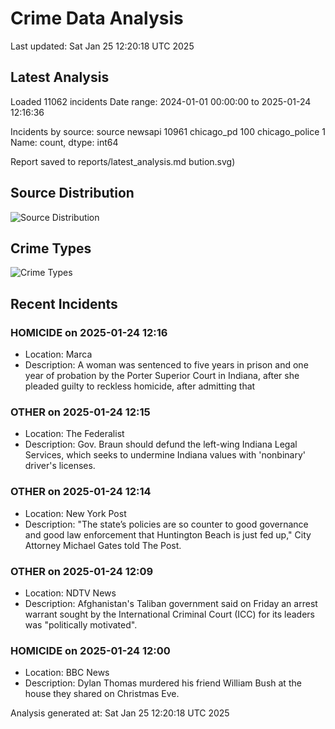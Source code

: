 # Crime Data Analysis
Last updated: Sat Jan 25 12:20:18 UTC 2025

## Latest Analysis

Loaded 11062 incidents
Date range: 2024-01-01 00:00:00 to 2025-01-24 12:16:36

Incidents by source:
source
newsapi           10961
chicago_pd          100
chicago_police        1
Name: count, dtype: int64

Report saved to reports/latest_analysis.md
bution.svg)

## Source Distribution
![Source Distribution](images/source_distribution.svg)

## Crime Types
![Crime Types](images/crime_types.svg)

## Recent Incidents

### HOMICIDE on 2025-01-24 12:16
- Location: Marca
- Description: A woman was sentenced to five years in prison and one year of probation by the Porter Superior Court in Indiana, after she pleaded guilty to reckless homicide, after admitting that


### OTHER on 2025-01-24 12:15
- Location: The Federalist
- Description: Gov. Braun should defund the left-wing Indiana Legal Services, which seeks to undermine Indiana values with 'nonbinary' driver's licenses.


### OTHER on 2025-01-24 12:14
- Location: New York Post
- Description: "The state’s policies are so counter to good governance and good law enforcement that Huntington Beach is just fed up," City Attorney Michael Gates told The Post.


### OTHER on 2025-01-24 12:09
- Location: NDTV News
- Description: Afghanistan&#039;s Taliban government said on Friday an arrest warrant sought by the International Criminal Court (ICC) for its leaders was &quot;politically motivated&quot;.


### HOMICIDE on 2025-01-24 12:00
- Location: BBC News
- Description: Dylan Thomas murdered his friend William Bush at the house they shared on Christmas Eve.

Analysis generated at: Sat Jan 25 12:20:18 UTC 2025
